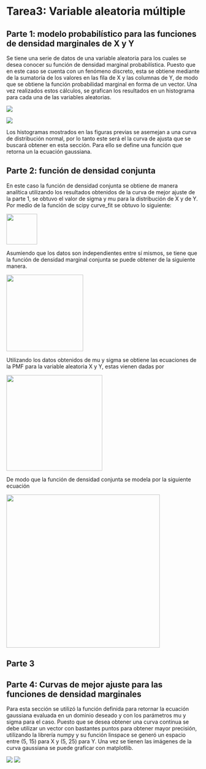 # Tarea3: Variable aleatoria múltiple

## Parte 1: modelo probabilístico para las funciones de densidad marginales de X y Y

Se tiene una serie de datos de una variable aleatoria para los cuales se desea conocer su función de densidad marginal probabilística. Puesto que en este caso se cuenta con un fenómeno discreto, esta se obtiene mediante de la sumatoria de los valores en las fila de X y las columnas de Y, de modo que se obtiene la función probabilidad marginal en forma de un vector. Una vez realizados estos cálculos, se grafican los resultados en un histograma para cada una de las variables aleatorias.

![](../master/images/densx.png)

![](../master/images/densy.png)

Los histogramas mostrados en las figuras previas se asemejan a una curva de distribución normal, por lo tanto este será el la curva de ajusta que se buscará obtener en esta sección. Para ello se define una función que retorna un la ecuación gaussiana.


## Parte 2: función de densidad conjunta

En este caso la función de densidad conjunta se obtiene de manera analítica utilizando los resultados obtenidos de la curva de mejor ajuste de la parte 1, se obtuvo el valor de sigma y mu para la distribución de X y de Y. Por medio de la función de scipy  curve_fit se obtuvo lo siguiente:


<img src="../master/images/datos.png" width="80">

Asumiendo que los datos son independientes entre sí mismos, se tiene que la función de densidad marginal conjunta se puede obtener de la siguiente manera.

<img src="../master/images/ec1.png" width="200">

Utilizando los datos obtenidos de mu y sigma se obtiene las ecuaciones de la PMF para la variable aleatoria X y Y, estas vienen dadas por

<img src="../master/images/ec2.png" width="250">

De modo que la función de densidad conjunta se modela por la siguiente ecuación

<img src="../master/images/ec3.png" width="400">

## Parte 3



## Parte 4: Curvas de mejor ajuste para las funciones de densidad marginales

Para esta sección se utilizó la función definida para retornar la ecuación gaussiana evaluada en un dominio deseado y con los parámetros mu y sigma para el caso. Puesto que se desea obtener una curva continua se debe utilizar un vector con bastantes puntos para obtener mayor precisión, utilizando la librería numpy y su función linspace se generó un espacio entre (5, 15) para X y (5, 25) para Y. Una vez se tienen las imágenes de la curva gaussiana se puede graficar con matplotlib.

<img src="../master/images/curvax.png">


<img src="../master/images/curvay.png">
